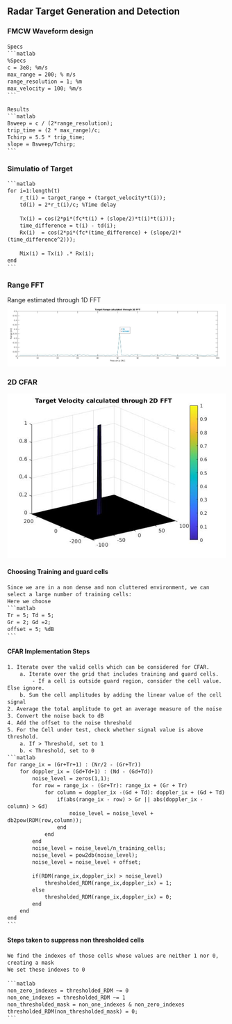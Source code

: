 ## Radar Target Generation and Detection

### FMCW Waveform design

    Specs
    ```matlab
    %Specs
    c = 3e8; %m/s
    max_range = 200; % m/s
    range_resolution = 1; %m
    max_velocity = 100; %m/s
    ```

    Results
    ```matlab
    Bsweep = c / (2*range_resolution);
    trip_time = (2 * max_range)/c;
    Tchirp = 5.5 * trip_time;
    slope = Bsweep/Tchirp;
    ```


### Simulatio of Target

    ```matlab
    for i=1:length(t)          
        r_t(i) = target_range + (target_velocity*t(i));
        td(i) = 2*r_t(i)/c; %Time delay
        
        Tx(i) = cos(2*pi*(fc*t(i) + (slope/2)*t(i)*t(i)));
        time_difference = t(i) - td(i);
        Rx(i)  = cos(2*pi*(fc*(time_difference) + (slope/2)*(time_difference^2)));
        
        Mix(i) = Tx(i) .* Rx(i);
    end
    ```

### Range FFT

Range estimated through 1D FFT
<img src="media/range.jpg"/>

### 2D CFAR

<img src="media/velocity.jpg"/>

#### Choosing Training and guard cells

    Since we are in a non dense and non cluttered environment, we can select a large number of training cells:
    Here we choose 
    ```matlab
    Tr = 5; Td = 5;
    Gr = 2; Gd =2;
    offset = 5; %dB
    ```

#### CFAR Implementation Steps
    1. Iterate over the valid cells which can be considered for CFAR.
        a. Iterate over the grid that includes training and guard cells.
            - If a cell is outside guard region, consider the cell value. Else ignore.
        b. Sum the cell amplitudes by adding the linear value of the cell signal
    2. Average the total amplitude to get an average measure of the noise
    3. Convert the noise back to dB
    4. Add the offset to the noise threshold
    5. For the Cell under test, check whether signal value is above threshold.
        a. If > Threshold, set to 1
        b. < Threshold, set to 0
    ```matlab
    for range_ix = (Gr+Tr+1) : (Nr/2 - (Gr+Tr))
        for doppler_ix = (Gd+Td+1) : (Nd - (Gd+Td))
            noise_level = zeros(1,1);
            for row = range_ix - (Gr+Tr): range_ix + (Gr + Tr)
                for column = doppler_ix -(Gd + Td): doppler_ix + (Gd + Td)
                    if(abs(range_ix - row) > Gr || abs(doppler_ix - column) > Gd)
                        noise_level = noise_level + db2pow(RDM(row,column));
                    end
                end
            end
            noise_level = noise_level/n_training_cells;
            noise_level = pow2db(noise_level);
            noise_level = noise_level + offset;
    
            if(RDM(range_ix,doppler_ix) > noise_level)
                thresholded_RDM(range_ix,doppler_ix) = 1;
            else
                thresholded_RDM(range_ix,doppler_ix) = 0;
            end
        end
    end
    ```

#### Steps taken to suppress non thresholded cells

    We find the indexes of those cells whose values are neither 1 nor 0, creating a mask
    We set these indexes to 0

    ```matlab
    non_zero_indexes = thresholded_RDM ~= 0
    non_one_indexes = thresholded_RDM ~= 1
    non_thresholded_mask = non_one_indexes & non_zero_indexes
    thresholded_RDM(non_thresholded_mask) = 0;
    ```
